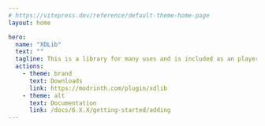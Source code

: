 ```yaml
---
# https://vitepress.dev/reference/default-theme-home-page
layout: home

hero:
  name: "XDLib"
  text: ""
  tagline: This is a library for many uses and is included as an player counter for XDPXI's mods and modpacks!
  actions:
    - theme: brand
      text: Downloads
      link: https://modrinth.com/plugin/xdlib
    - theme: alt
      text: Documentation
      link: /docs/6.X.X/getting-started/adding
---
```


